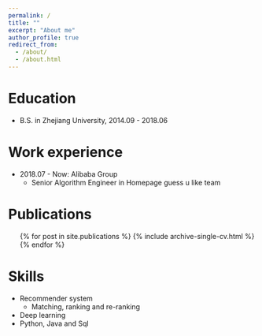 ```yaml
---
permalink: /
title: ""
excerpt: "About me"
author_profile: true
redirect_from: 
  - /about/
  - /about.html
---
```


Education
======
* B.S. in Zhejiang University, 2014.09 - 2018.06

Work experience
======
* 2018.07 - Now: Alibaba Group
  * Senior Algorithm Engineer in Homepage guess u like team

Publications
======
  <ul>{% for post in site.publications %}
    {% include archive-single-cv.html %}
  {% endfor %}</ul>
  
Skills
======
* Recommender system
  * Matching, ranking and re-ranking
* Deep learning
* Python, Java and Sql

